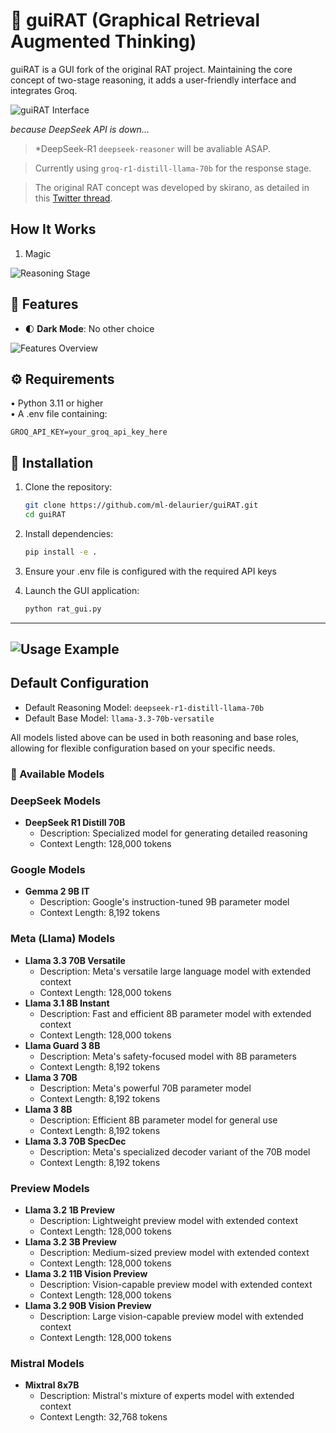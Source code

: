 # 🧠 guiRAT (Graphical Retrieval Augmented Thinking)

guiRAT is a GUI fork of the original RAT project. Maintaining the core concept of two-stage reasoning, it adds a user-friendly interface and integrates Groq.

![guiRAT Interface](assets/guiRAT.webp)

*because DeepSeek API is down...*
> *DeepSeek-R1 `deepseek-reasoner`
will be avaliable ASAP. 

> Currently using `groq-r1-distill-llama-70b` for the response stage.


> The original RAT concept was developed by skirano, as detailed in this [Twitter thread](https://x.com/skirano/status/1881922469411643413).



## How It Works

1. Magic

![Reasoning Stage](assets/guiRAT-001.webp)


## 🎯 Features

- 🌓 **Dark Mode**: No other choice


![Features Overview](assets/guiRAT-002.webp)

## ⚙️ Requirements

• Python 3.11 or higher  
• A .env file containing:

  ```plaintext
  GROQ_API_KEY=your_groq_api_key_here
  ```

## 🚀 Installation

1. Clone the repository:

   ```bash
   git clone https://github.com/ml-delaurier/guiRAT.git
   cd guiRAT
   ```

2. Install dependencies:

   ```bash
   pip install -e .
   ```

1. Ensure your .env file is configured with the required API keys
2. Launch the GUI application:

   ```bash
   python rat_gui.py
   ```
---

![Usage Example](assets/guiRAT-003.webp)
---

## Default Configuration
- Default Reasoning Model: `deepseek-r1-distill-llama-70b`
- Default Base Model: `llama-3.3-70b-versatile`

All models listed above can be used in both reasoning and base roles, allowing for flexible configuration based on your specific needs.

### 🤖 Available Models

### DeepSeek Models
- **DeepSeek R1 Distill 70B**
  - Description: Specialized model for generating detailed reasoning
  - Context Length: 128,000 tokens

### Google Models
- **Gemma 2 9B IT**
  - Description: Google's instruction-tuned 9B parameter model
  - Context Length: 8,192 tokens

### Meta (Llama) Models
- **Llama 3.3 70B Versatile**
  - Description: Meta's versatile large language model with extended context
  - Context Length: 128,000 tokens
- **Llama 3.1 8B Instant**
  - Description: Fast and efficient 8B parameter model with extended context
  - Context Length: 128,000 tokens
- **Llama Guard 3 8B**
  - Description: Meta's safety-focused model with 8B parameters
  - Context Length: 8,192 tokens
- **Llama 3 70B**
  - Description: Meta's powerful 70B parameter model
  - Context Length: 8,192 tokens
- **Llama 3 8B**
  - Description: Efficient 8B parameter model for general use
  - Context Length: 8,192 tokens
- **Llama 3.3 70B SpecDec**
  - Description: Meta's specialized decoder variant of the 70B model
  - Context Length: 8,192 tokens

### Preview Models
- **Llama 3.2 1B Preview**
  - Description: Lightweight preview model with extended context
  - Context Length: 128,000 tokens
- **Llama 3.2 3B Preview**
  - Description: Medium-sized preview model with extended context
  - Context Length: 128,000 tokens
- **Llama 3.2 11B Vision Preview**
  - Description: Vision-capable preview model with extended context
  - Context Length: 128,000 tokens
- **Llama 3.2 90B Vision Preview**
  - Description: Large vision-capable preview model with extended context
  - Context Length: 128,000 tokens

### Mistral Models
- **Mixtral 8x7B**
  - Description: Mistral's mixture of experts model with extended context
  - Context Length: 32,768 tokens



